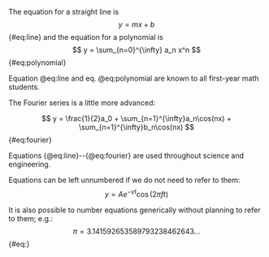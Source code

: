 
The equation for a straight line is
$$ y = mx + b $$ {#eq:line}
and the equation for a  polynomial is
$$ y = \sum_{n=0}^{\infty} a_n x^n $$ {#eq:polynomial}

Equation @eq:line and eq. @eq:polynomial are known to all first-year math students.

The Fourier series is a little more advanced:

$$ y = \frac{1}{2}a_0 + \sum_{n=1}^{\infty}a_n\cos(nx)
                      + \sum_{n=1}^{\infty}b_n\cos(nx)
$$ {#eq:fourier}

Equations {@eq:line}--{@eq:fourier} are used throughout science and engineering.

Equations can be left unnumbered if we do not need to refer to them:
$$ y = A e^{-\gamma t}\cos(2\pi f t) $$

It is also possible to number equations generically without planning to refer to them; e.g.:
$$ \pi = 3.141592653589793238462643\dots $$ {#eq:}
